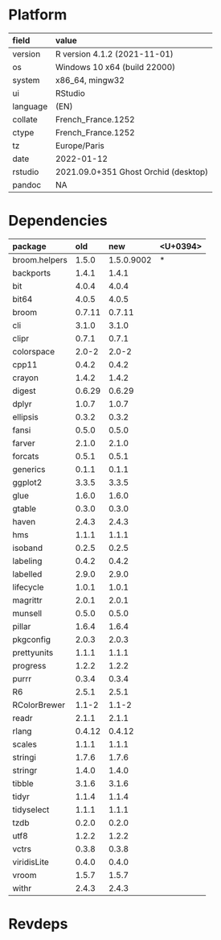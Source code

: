 # Platform

|field    |value                                |
|:--------|:------------------------------------|
|version  |R version 4.1.2 (2021-11-01)         |
|os       |Windows 10 x64 (build 22000)         |
|system   |x86_64, mingw32                      |
|ui       |RStudio                              |
|language |(EN)                                 |
|collate  |French_France.1252                   |
|ctype    |French_France.1252                   |
|tz       |Europe/Paris                         |
|date     |2022-01-12                           |
|rstudio  |2021.09.0+351 Ghost Orchid (desktop) |
|pandoc   |NA                                   |

# Dependencies

|package       |old    |new        |<U+0394>  |
|:-------------|:------|:----------|:--|
|broom.helpers |1.5.0  |1.5.0.9002 |*  |
|backports     |1.4.1  |1.4.1      |   |
|bit           |4.0.4  |4.0.4      |   |
|bit64         |4.0.5  |4.0.5      |   |
|broom         |0.7.11 |0.7.11     |   |
|cli           |3.1.0  |3.1.0      |   |
|clipr         |0.7.1  |0.7.1      |   |
|colorspace    |2.0-2  |2.0-2      |   |
|cpp11         |0.4.2  |0.4.2      |   |
|crayon        |1.4.2  |1.4.2      |   |
|digest        |0.6.29 |0.6.29     |   |
|dplyr         |1.0.7  |1.0.7      |   |
|ellipsis      |0.3.2  |0.3.2      |   |
|fansi         |0.5.0  |0.5.0      |   |
|farver        |2.1.0  |2.1.0      |   |
|forcats       |0.5.1  |0.5.1      |   |
|generics      |0.1.1  |0.1.1      |   |
|ggplot2       |3.3.5  |3.3.5      |   |
|glue          |1.6.0  |1.6.0      |   |
|gtable        |0.3.0  |0.3.0      |   |
|haven         |2.4.3  |2.4.3      |   |
|hms           |1.1.1  |1.1.1      |   |
|isoband       |0.2.5  |0.2.5      |   |
|labeling      |0.4.2  |0.4.2      |   |
|labelled      |2.9.0  |2.9.0      |   |
|lifecycle     |1.0.1  |1.0.1      |   |
|magrittr      |2.0.1  |2.0.1      |   |
|munsell       |0.5.0  |0.5.0      |   |
|pillar        |1.6.4  |1.6.4      |   |
|pkgconfig     |2.0.3  |2.0.3      |   |
|prettyunits   |1.1.1  |1.1.1      |   |
|progress      |1.2.2  |1.2.2      |   |
|purrr         |0.3.4  |0.3.4      |   |
|R6            |2.5.1  |2.5.1      |   |
|RColorBrewer  |1.1-2  |1.1-2      |   |
|readr         |2.1.1  |2.1.1      |   |
|rlang         |0.4.12 |0.4.12     |   |
|scales        |1.1.1  |1.1.1      |   |
|stringi       |1.7.6  |1.7.6      |   |
|stringr       |1.4.0  |1.4.0      |   |
|tibble        |3.1.6  |3.1.6      |   |
|tidyr         |1.1.4  |1.1.4      |   |
|tidyselect    |1.1.1  |1.1.1      |   |
|tzdb          |0.2.0  |0.2.0      |   |
|utf8          |1.2.2  |1.2.2      |   |
|vctrs         |0.3.8  |0.3.8      |   |
|viridisLite   |0.4.0  |0.4.0      |   |
|vroom         |1.5.7  |1.5.7      |   |
|withr         |2.4.3  |2.4.3      |   |

# Revdeps


